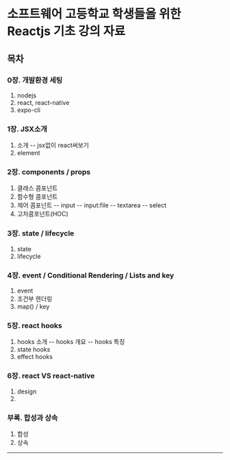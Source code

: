 # 소프트웨어 고등학교 학생들을 위한 Reactjs 기초 강의 자료

## 목차

### 0장. 개발환경 세팅

1. nodejs
2. react, react-native
3. expo-cli

### 1장. JSX소개

1. 소개
-- jsx없이 react써보기
2. element

### 2장. components / props

1. 클래스 콤포넌트
2. 함수형 콤포넌트
3. 제어 콤포넌트
-- input
-- input:file
-- textarea
-- select
4. 고차콤포넌트(HOC)

### 3장. state / lifecycle 

1. state
2. lifecycle

### 4장. event / Conditional Rendering / Lists and key

1. event
2. 조건부 렌더링
3. map() / key

### 5장. react hooks
1. hooks 소개
-- hooks 개요
-- hooks 특징
2. state hooks
3. effect hooks

### 6장. react VS react-native

1. design
2. 

### 부록. 합성과 상속

1. 합성
2. 상속

***

